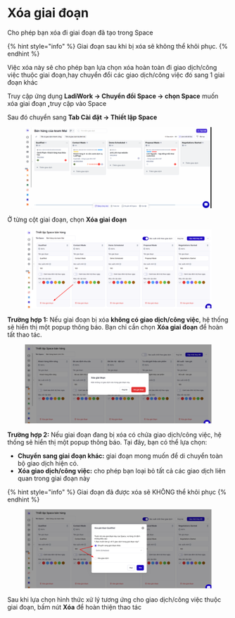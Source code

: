 # Xóa giai đoạn

Cho phép bạn xóa đi giai đoạn đã tạo trong Space

{% hint style="info" %}
Giai đoạn sau khi bị xóa sẽ không thể khôi phục.
{% endhint %}

Việc xóa này sẽ cho phép bạn lựa chọn xóa hoàn toàn đi giao dịch/công việc thuộc giai đoạn,hay chuyển đổi các giao dịch/công việc đó sang 1 giai đoạn khác&#x20;

Truy cập ứng dụng **LadiWork -> Chuyển đổi Space -> chọn Space** muốn xóa giai đoạn **,**&#x74;ruy cập vào Space

Sau đó chuyển sang **Tab Cài đặt -> Thiết lập Space**&#x20;

<figure><img src="../../.gitbook/assets/cập nhật space 1.gif" alt=""><figcaption></figcaption></figure>

Ở từng cột giai đoạn, chọn **Xóa giai đoạn**

<figure><img src="../../.gitbook/assets/image (5) (1).png" alt=""><figcaption></figcaption></figure>

**Trường hợp 1:** Nếu giai đoạn bị xóa **không có giao dịch/công việc**, hệ thống sẽ hiển thị một popup thông báo. Bạn chỉ cần chọn **Xóa giai đoạn** để hoàn tất thao tác.

<figure><img src="../../.gitbook/assets/image (6) (1).png" alt=""><figcaption></figcaption></figure>

**Trường hợp 2:** Nếu giai đoạn đang bị xóa có chứa giao dịch/công việc, hệ thống sẽ hiển thị một popup thông báo. Tại đây, bạn có thể lựa chọn:

* **Chuyển sang giai đoạn khác:** giai đoạn mong muốn để di chuyển toàn bộ giao dịch hiện có.
* **Xóa giao dịch/công việc:** cho phép bạn loại bỏ tất cả các giao dịch liên quan trong giai đoạn này

{% hint style="info" %}
Giai đoạn đã được xóa sẽ KHÔNG thể khôi phục&#x20;
{% endhint %}

<figure><img src="../../.gitbook/assets/image (7) (1).png" alt=""><figcaption></figcaption></figure>

Sau khi lựa chọn hình thức xử lý tương ứng cho giao dịch/công việc thuộc giai đoạn, bấm nút **Xóa** để hoàn thiện thao tác&#x20;
